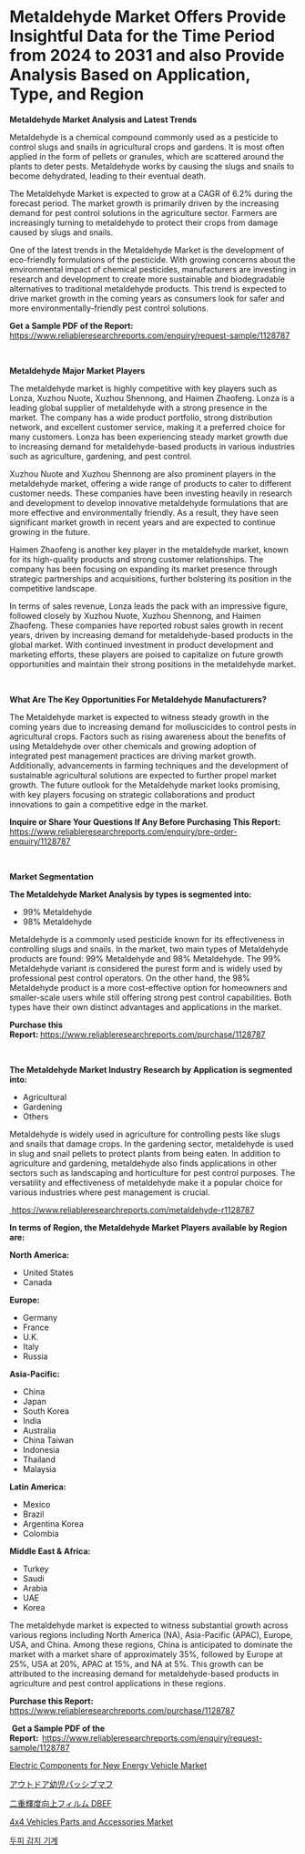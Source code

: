 <p><h1>Metaldehyde Market Offers Provide Insightful Data for the Time Period from 2024 to 2031 and also Provide Analysis Based on Application, Type, and Region</h1></p><p><strong>Metaldehyde Market Analysis and Latest Trends</strong></p>
<p><p>Metaldehyde is a chemical compound commonly used as a pesticide to control slugs and snails in agricultural crops and gardens. It is most often applied in the form of pellets or granules, which are scattered around the plants to deter pests. Metaldehyde works by causing the slugs and snails to become dehydrated, leading to their eventual death.</p><p>The Metaldehyde Market is expected to grow at a CAGR of 6.2% during the forecast period. The market growth is primarily driven by the increasing demand for pest control solutions in the agriculture sector. Farmers are increasingly turning to metaldehyde to protect their crops from damage caused by slugs and snails.</p><p>One of the latest trends in the Metaldehyde Market is the development of eco-friendly formulations of the pesticide. With growing concerns about the environmental impact of chemical pesticides, manufacturers are investing in research and development to create more sustainable and biodegradable alternatives to traditional metaldehyde products. This trend is expected to drive market growth in the coming years as consumers look for safer and more environmentally-friendly pest control solutions.</p></p>
<p><strong>Get a Sample PDF of the Report:&nbsp;</strong> <a href="https://www.reliableresearchreports.com/enquiry/request-sample/1128787">https://www.reliableresearchreports.com/enquiry/request-sample/1128787</a></p>
<p>&nbsp;</p>
<p><strong>Metaldehyde Major Market Players</strong></p>
<p><p>The metaldehyde market is highly competitive with key players such as Lonza, Xuzhou Nuote, Xuzhou Shennong, and Haimen Zhaofeng. Lonza is a leading global supplier of metaldehyde with a strong presence in the market. The company has a wide product portfolio, strong distribution network, and excellent customer service, making it a preferred choice for many customers. Lonza has been experiencing steady market growth due to increasing demand for metaldehyde-based products in various industries such as agriculture, gardening, and pest control.</p><p>Xuzhou Nuote and Xuzhou Shennong are also prominent players in the metaldehyde market, offering a wide range of products to cater to different customer needs. These companies have been investing heavily in research and development to develop innovative metaldehyde formulations that are more effective and environmentally friendly. As a result, they have seen significant market growth in recent years and are expected to continue growing in the future.</p><p>Haimen Zhaofeng is another key player in the metaldehyde market, known for its high-quality products and strong customer relationships. The company has been focusing on expanding its market presence through strategic partnerships and acquisitions, further bolstering its position in the competitive landscape.</p><p>In terms of sales revenue, Lonza leads the pack with an impressive figure, followed closely by Xuzhou Nuote, Xuzhou Shennong, and Haimen Zhaofeng. These companies have reported robust sales growth in recent years, driven by increasing demand for metaldehyde-based products in the global market. With continued investment in product development and marketing efforts, these players are poised to capitalize on future growth opportunities and maintain their strong positions in the metaldehyde market.</p></p>
<p>&nbsp;</p>
<p><strong>What Are The Key Opportunities For Metaldehyde Manufacturers?</strong></p>
<p><p>The Metaldehyde market is expected to witness steady growth in the coming years due to increasing demand for molluscicides to control pests in agricultural crops. Factors such as rising awareness about the benefits of using Metaldehyde over other chemicals and growing adoption of integrated pest management practices are driving market growth. Additionally, advancements in farming techniques and the development of sustainable agricultural solutions are expected to further propel market growth. The future outlook for the Metaldehyde market looks promising, with key players focusing on strategic collaborations and product innovations to gain a competitive edge in the market.</p></p>
<p><strong>Inquire or Share Your Questions If Any Before Purchasing This Report:</strong> <a href="https://www.reliableresearchreports.com/enquiry/pre-order-enquiry/1128787">https://www.reliableresearchreports.com/enquiry/pre-order-enquiry/1128787</a></p>
<p>&nbsp;</p>
<p><strong>Market Segmentation</strong></p>
<p><strong>The Metaldehyde Market Analysis by types is segmented into:</strong></p>
<p><ul><li>99% Metaldehyde</li><li>98% Metaldehyde</li></ul></p>
<p><p>Metaldehyde is a commonly used pesticide known for its effectiveness in controlling slugs and snails. In the market, two main types of Metaldehyde products are found: 99% Metaldehyde and 98% Metaldehyde. The 99% Metaldehyde variant is considered the purest form and is widely used by professional pest control operators. On the other hand, the 98% Metaldehyde product is a more cost-effective option for homeowners and smaller-scale users while still offering strong pest control capabilities. Both types have their own distinct advantages and applications in the market.</p></p>
<p><strong>Purchase this Report:&nbsp;</strong><a href="https://www.reliableresearchreports.com/purchase/1128787">https://www.reliableresearchreports.com/purchase/1128787</a></p>
<p>&nbsp;</p>
<p><strong>The Metaldehyde Market Industry Research by Application is segmented into:</strong></p>
<p><ul><li>Agricultural</li><li>Gardening</li><li>Others</li></ul></p>
<p><p>Metaldehyde is widely used in agriculture for controlling pests like slugs and snails that damage crops. In the gardening sector, metaldehyde is used in slug and snail pellets to protect plants from being eaten. In addition to agriculture and gardening, metaldehyde also finds applications in other sectors such as landscaping and horticulture for pest control purposes. The versatility and effectiveness of metaldehyde make it a popular choice for various industries where pest management is crucial.</p></p>
<p><a href="https://www.reliableresearchreports.com/metaldehyde-r1128787">&nbsp;https://www.reliableresearchreports.com/metaldehyde-r1128787</a></p>
<p><strong>In terms of Region, the Metaldehyde Market Players available by Region are:</strong></p>
<p>
    <p> <strong> North America: </strong>
        <ul>
            <li>United States</li>
            <li>Canada</li>
        </ul>
        </p> 
    <p> <strong> Europe: </strong>
        <ul>
            <li>Germany</li>
            <li>France</li>
            <li>U.K.</li>
            <li>Italy</li>
            <li>Russia</li>
        </ul>
        </p> 
    <p> <strong> Asia-Pacific: </strong>
        <ul>
            <li>China</li>
            <li>Japan</li>
            <li>South Korea</li>
            <li>India</li>
            <li>Australia</li>
            <li>China Taiwan</li>
            <li>Indonesia</li>
            <li>Thailand</li>
            <li>Malaysia</li>
        </ul>
        </p> 
    <p> <strong> Latin America: </strong>
        <ul>
            <li>Mexico</li>
            <li>Brazil</li>
            <li>Argentina Korea</li>
            <li>Colombia</li>
        </ul>
        </p> 
    <p> <strong> Middle East & Africa: </strong>
        <ul>
            <li>Turkey</li>
            <li>Saudi</li>
            <li>Arabia</li>
            <li>UAE</li>
            <li>Korea</li>
        </ul>
    </p>
    </p>
<p><p>The metaldehyde market is expected to witness substantial growth across various regions including North America (NA), Asia-Pacific (APAC), Europe, USA, and China. Among these regions, China is anticipated to dominate the market with a market share of approximately 35%, followed by Europe at 25%, USA at 20%, APAC at 15%, and NA at 5%. This growth can be attributed to the increasing demand for metaldehyde-based products in agriculture and pest control applications in these regions.</p></p>
<p><strong>Purchase this Report: </strong><a href="https://www.reliableresearchreports.com/purchase/1128787">https://www.reliableresearchreports.com/purchase/1128787</a></p>
<p>&nbsp;<strong>Get a Sample PDF of the Report:&nbsp;&nbsp;</strong><a href="https://www.reliableresearchreports.com/enquiry/request-sample/1128787">https://www.reliableresearchreports.com/enquiry/request-sample/1128787</a></p>
<p><strong></strong></p>
<p><p><a href="https://github.com/iprahimabdulrahmman/Market-Research-Report-List-1/blob/main/electric-components-for-new-energy-vehicle-market.md">Electric Components for New Energy Vehicle Market</a></p><p><a href="https://github.com/LeoraEber/Market-Research-Report-List-1/blob/main/3113405129338.md">アウトドア幼児パッシブマフ</a></p><p><a href="https://medium.com/@lewisbechtelar1964/%E3%83%87%E3%83%A5%E3%82%A2%E3%83%AB%E8%BC%9D%E5%BA%A6%E5%90%91%E4%B8%8A%E3%83%95%E3%82%A3%E3%83%AB%E3%83%A0dbef%E6%A5%AD%E7%95%8C%E3%81%AE%E6%B4%9E%E5%AF%9F-2031%E5%B9%B4%E3%81%BE%E3%81%A7%E3%81%AE%E5%B8%82%E5%A0%B4%E9%87%91%E8%9E%8D%E7%8A%B6%E6%B3%81-%E5%B8%82%E5%A0%B4%E8%A6%8F%E6%A8%A1-%E5%8F%8E%E7%9B%8A%E5%88%86%E6%9E%90-5d0a1803a92a">二重輝度向上フィルム DBEF</a></p><p><a href="https://github.com/NaomieConner2023/Market-Research-Report-List-1/blob/main/4x4-vehicles-parts-and-accessories-market.md">4x4 Vehicles Parts and Accessories Market</a></p><p><a href="https://github.com/AidenReinger/Market-Research-Report-List-1/blob/main/3918862116802.md">두피 감지 기계</a></p></p>